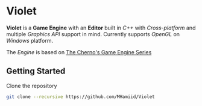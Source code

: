# Violet

**Violet** is a **Game Engine** with an **Editor** built in _C++_ with _Cross-platform_ and multiple _Graphics API_ support in mind. Currently supports _OpenGL_ on _Windows_ platform.


The _Engine_ is based on [The Cherno's Game Engine Series](https://www.youtube.com/playlist?list=PLlrATfBNZ98dC-V-N3m0Go4deliWHPFwT)

## Getting Started

Clone the repository 

```bash
git clone --recursive https://github.com/MHamiid/Violet
```
